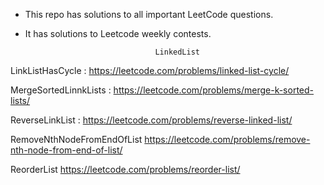 * This repo has solutions to all important LeetCode questions.

* It has solutions to Leetcode weekly contests.

                                   
                                   
                                   LinkedList
LinkListHasCycle :  https://leetcode.com/problems/linked-list-cycle/ 

MergeSortedLinnkLists : https://leetcode.com/problems/merge-k-sorted-lists/

ReverseLinkList : https://leetcode.com/problems/reverse-linked-list/ 

RemoveNthNodeFromEndOfList https://leetcode.com/problems/remove-nth-node-from-end-of-list/


ReorderList https://leetcode.com/problems/reorder-list/


